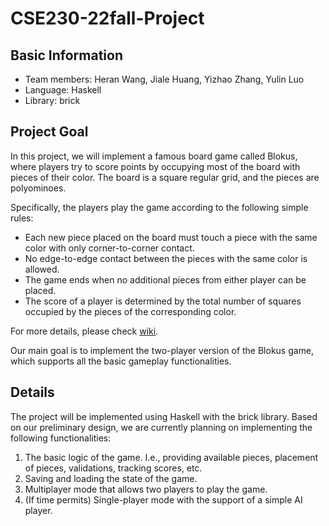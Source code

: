 # CSE230-22fall-Project
## Basic Information

- Team members: Heran Wang, Jiale Huang, Yizhao Zhang, Yulin Luo
- Language: Haskell
- Library: brick

## Project Goal

In this project, we will implement a famous board game called Blokus, where players try to score points by occupying most of the board with pieces of their color. The board is a square regular grid, and the pieces are polyominoes. 

Specifically, the players play the game according to the following simple rules:
- Each new piece placed on the board must touch a piece with the same color with only corner-to-corner contact.
- No edge-to-edge contact between the pieces with the same color is allowed.
- The game ends when no additional pieces from either player can be placed.
- The score of a player is determined by the total number of squares occupied by the pieces of the corresponding color.

For more details, please check [wiki](https://en.wikipedia.org/wiki/Blokus).

Our main goal is to implement the two-player version of the Blokus game, which supports all the basic gameplay functionalities.

## Details
The project will be implemented using Haskell with the brick library. Based on our preliminary design, we are currently planning on implementing the following functionalities:

1. The basic logic of the game. I.e., providing available pieces, placement of pieces, validations, tracking scores, etc.
2. Saving and loading the state of the game.
3. Multiplayer mode that allows two players to play the game.
4. (If time permits) Single-player mode with the support of a simple AI player.